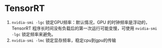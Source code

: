 # TensorRT

1. `nvidia-smi -lgc` 锁定GPU频率：默认情况，GPU 的时钟频率是浮动的，TensorRT 程序长时间没有负载后的第一次运行可能变慢，可使用 `nvidia-smi -lgc` 锁定频率来避免。
1. `nvidia-smi -lmc` 锁定显存频率，稳定cpu到gpu的传输